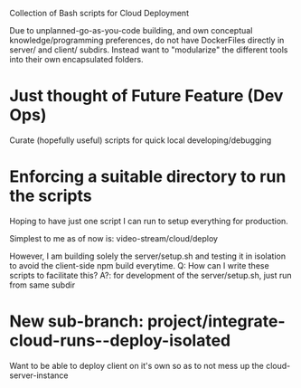 Collection of Bash scripts for Cloud Deployment

Due to unplanned-go-as-you-code building, and own
conceptual knowledge/programming preferences,
do not have DockerFiles directly in server/ and client/
subdirs. Instead want to "modularize" the different
tools into their own encapsulated folders.

# Just thought of Future Feature (Dev Ops)

Curate (hopefully useful) scripts for quick local developing/debugging


# Enforcing a suitable directory to run the scripts
Hoping to have just one script I can run to setup everything 
for production.

Simplest to me as of now is:
video-stream/cloud/deploy

However, I am building solely the server/setup.sh and 
testing it in isolation to avoid the client-side npm build everytime.
Q: How can I write these scripts to facilitate this?
A?: for development of the server/setup.sh, just run from same subdir

# New sub-branch: project/integrate-cloud-runs--deploy-isolated
Want to be able to deploy client on it's own so as to not mess up the cloud-server-instance